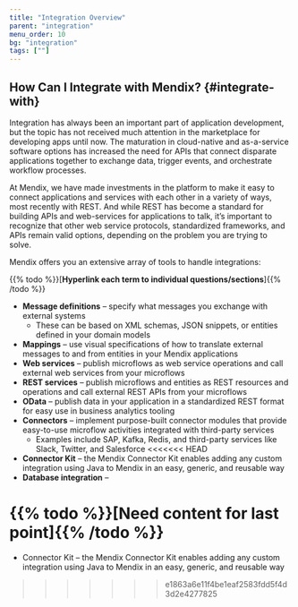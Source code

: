 ```yaml
---
title: "Integration Overview"
parent: "integration"
menu_order: 10
bg: "integration"
tags: [""]
---
```


## How Can I Integrate with Mendix? {#integrate-with}

Integration has always been an important part of application development, but the topic has not received much attention in the marketplace for developing apps until now. The maturation in cloud-native and as-a-service software options has increased the need for APIs that connect disparate applications together to exchange data, trigger events, and orchestrate workflow processes.

At Mendix, we have made investments in the platform to make it easy to connect applications and services with each other in a variety of ways, most recently with REST. And while REST has become a standard for building APIs and web-services for applications to talk, it’s important to recognize that other web service protocols, standardized frameworks, and APIs remain valid options, depending on the problem you are trying to solve.

Mendix offers you an extensive array of tools to handle integrations:

{{% todo %}}[**Hyperlink each term to individual questions/sections**]{{% /todo %}}

* **Message definitions** – specify what messages you exchange with external systems
  * These can be based on XML schemas, JSON snippets, or entities defined in your domain models
* **Mappings** – use visual specifications of how to translate external messages to and from entities in your Mendix applications
* **Web services** – publish microflows as web service operations and call external web services from your microflows
* **REST services** – publish microflows and entities as REST resources and operations and call external REST APIs from your microflows
* **OData** – publish data in your application in a standardized REST format for easy use in business analytics tooling
* **Connectors** – implement purpose-built connector modules that provide easy-to-use microflow activities integrated with third-party services
  * Examples include SAP, Kafka, Redis, and third-party services like Slack, Twitter, and Salesforce
<<<<<<< HEAD
* **Connector Kit** – the Mendix Connector Kit enables adding any custom integration using Java to Mendix in an easy, generic, and reusable way
* **Database integration** – 

{{% todo %}}[Need content for last point]{{% /todo %}}
=======
* Connector Kit – the Mendix Connector Kit enables adding any custom integration using Java to Mendix in an easy, generic, and reusable way
>>>>>>> e1863a6e11f4be1eaf2583fdd5f4d3d2e4277825
